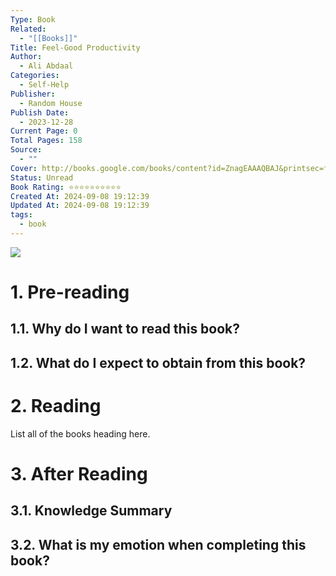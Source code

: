 ```yaml
---
Type: Book
Related:
  - "[[Books]]"
Title: Feel-Good Productivity
Author:
  - Ali Abdaal
Categories:
  - Self-Help
Publisher:
  - Random House
Publish Date:
  - 2023-12-28
Current Page: 0
Total Pages: 158
Source:
  - ""
Cover: http://books.google.com/books/content?id=ZnagEAAAQBAJ&printsec=frontcover&img=1&zoom=1&edge=curl&source=gbs_api
Status: Unread
Book Rating: ⭐⭐⭐⭐⭐⭐⭐⭐⭐⭐
Created At: 2024-09-08 19:12:39
Updated At: 2024-09-08 19:12:39
tags:
  - book
---
```

<div class=center>
<img src=http://books.google.com/books/content?id=ZnagEAAAQBAJ&printsec=frontcover&img=1&zoom=1&edge=curl&source=gbs_api />
</div>

# 1. Pre-reading

## 1.1. Why do I want to read this book?

## 1.2. What do I expect to obtain from this book?

# 2. Reading

List all of the books heading here.

# 3. After Reading

## 3.1. Knowledge Summary

## 3.2. What is my emotion when completing this book?